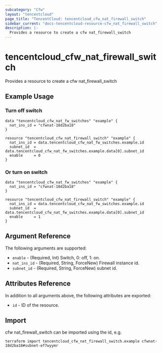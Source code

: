 ```yaml
---
subcategory: "Cfw"
layout: "tencentcloud"
page_title: "TencentCloud: tencentcloud_cfw_nat_firewall_switch"
sidebar_current: "docs-tencentcloud-resource-cfw_nat_firewall_switch"
description: |-
  Provides a resource to create a cfw nat_firewall_switch
---
```


# tencentcloud_cfw_nat_firewall_switch

Provides a resource to create a cfw nat_firewall_switch

## Example Usage

### Turn off switch

```hcl
data "tencentcloud_cfw_nat_fw_switches" "example" {
  nat_ins_id = "cfwnat-18d2ba18"
}

resource "tencentcloud_cfw_nat_firewall_switch" "example" {
  nat_ins_id = data.tencentcloud_cfw_nat_fw_switches.example.id
  subnet_id  = data.tencentcloud_cfw_nat_fw_switches.example.data[0].subnet_id
  enable     = 0
}
```

### Or turn on switch

```hcl
data "tencentcloud_cfw_nat_fw_switches" "example" {
  nat_ins_id = "cfwnat-18d2ba18"
}

resource "tencentcloud_cfw_nat_firewall_switch" "example" {
  nat_ins_id = data.tencentcloud_cfw_nat_fw_switches.example.id
  subnet_id  = data.tencentcloud_cfw_nat_fw_switches.example.data[0].subnet_id
  enable     = 1
}
```

## Argument Reference

The following arguments are supported:

* `enable` - (Required, Int) Switch, 0: off, 1: on.
* `nat_ins_id` - (Required, String, ForceNew) Firewall instance id.
* `subnet_id` - (Required, String, ForceNew) subnet id.

## Attributes Reference

In addition to all arguments above, the following attributes are exported:

* `id` - ID of the resource.



## Import

cfw nat_firewall_switch can be imported using the id, e.g.

```
terraform import tencentcloud_cfw_nat_firewall_switch.example cfwnat-18d2ba18#subnet-ef7wyymr
```

